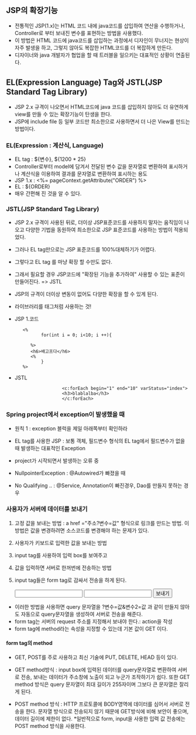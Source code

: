 ## JSP의 확장기능
* 전통적인 JSP(1.x)는 HTML 코드 내에 java코드를 삽입하여 연산을 수행하거나, Controller로 부터 보내진 변수를 표현하는 방법을 사용했다.
* 이 방법은 HTML 코드에 java코드를 삽입하는 과정에서 디자인이 무너지는 현상이 자주 발생을 하고, 그렇지 않아도 복잡한 HTML코드를 더 복잡하게 만든다.
* 디자이너와 java 개발자가 협업을 할 때 트러블을 일으키는 대표적인 상황이 연출된다.

## EL(Expression Language) Tag와 JSTL(JSP Standard Tag Library)
* JSP 2.x 규격이 나오면서 HTML코드에 java 코드를 삽입하지 않아도 더 유연하게 view를 만들 수 있는 확장기능이 탄생을 한다.
* JSP에 include file 등 일부 코드만 최소한으로 사용하면서 더 나은 View를 만드는 방법이다.

### EL(Expression : 계산식, Language) 
* EL tag : ${변수}, ${1200 * 25}
* Controller로부터 model에 담겨서 전달된 변수 값을 문자열로 변환하여 표시하거나 계산식을 이용하여 결과를 문자열로 변환하여 표시하는 용도
* JSP 1.x : <%= pageContext.getAttribute("ORDER") %>
* EL : ${ORDER}
* 매우 간편해 진 것을 알 수 있다.

### JSTL(JSP Standard Tag Library)
* JSP 2.x 규격이 사용된 뒤로, 더이상 JSP표준코드를 사용하지 말자는 움직임이 나오고 다양한 기법을 동원하여 최소한으로 JSP 표준코드를 사용하는 방법이 적용되었다.
* 그러나 EL tag만으로는 JSP 표준코드를 100%대체하기가 어렵다.
* 그렇다고 EL tag 를 마냥 확장 할 수만도 없다.
* 그래서 필요할 경우 JSP코드에 "확장된 기능을 추가하여" 사용할 수 있는 표준이 만들어진다. => JSTL
* JSP의 규격이 더이상 변동이 없어도 다양한 확장을 할 수 있게 된다.
* 라이브러리를 태그처럼 사용하는 것!

* JSP 1.코드

         <%
        		for(int i = 0; i<10; i ++){
        			
        	%>
        	<h6>배고프다</h6>
        	<%			
        		}
         %>
        	
* JSTL  

        	        	<c:forEach begin="1" end="10" varStatus="index">
        	        	<h3>blablalba</h3>
        				</c:forEach>

### Spring project에서 exception이 발생했을 때
* 원칙 1 : exception 블럭을 제일 아래쪽부터 확인하라
* EL tag를 사용한 JSP : 보통 객체, 필드변수 형식의 EL tag에서 필드변수가 없을 때 발생하는 대표적인 Exception

* project가 시작되면서 발생하는 오류 중 
* NullpointerException : @Autowired가 빠졌을 때
* No Qualifying .. : @Service, Annotation이 빠진경우, Dao를 만들지 못하는 경우

### 사용자가 서버에 데이터를 보내기
1. 고정 값을 보내는 방법 : a href ="주소?변수=값" 형식으로 링크를 만드는 방법. 이 방법은 값을 변경하려면 소스코드를 변경해야 하는 문제가 있다.
2. 사용자가 키보드로 입력한 값을 보내는 방법 
3. input tag를 사용하여 입력 box를 보여주고
4. 값을 입력하면 서버로 한꺼번에 전송하는 방법
5. input tag들은 form tag로 감싸서 전송을 하게 된다.

	<form>
		<input>
		<input>
			<button> 보내기</button>
	</form>


* 이러한 방법을 사용하면 query 문자열을 ?변수=값&변수2=값 과 같이 만들지 않아도 자동으로 query문자열을 생성하여 서버로 전송을 해준다.
* form tag는 서버의 request 주소를 지정해서 보내야 한다.: action을 작성 
* form tag에 method라는 속성을 지정할 수 있는데 기본 값이 GET 이다.

#### form tag의 method
* GET, POST를 주로 사용하고 최신 기술에 PUT, DELETE, HEAD 등이 있다.
* GET method방식 : input box에 입력된 데이터를 query문자열로 변환하여 서버로 전송, 보내는 데이터가 주소창에 노출이 되고 누군가 조작하기가 쉽다. 또한 GET method 방식은 query 문자열이 최대 길이가 255자이며 그보다 큰 문자열은 잘리게 된다. 

* POST method 방식 : HTTP 프로토콜에 BODY영역에 데이터를 심어서 서버로 전송을 한다. 문자열 방식으로 전송되지 않기 때문에 GET방식에 비해 보안이 좋으며, 데이터 길이에 제한이 없다. *일반적으로 form, input을 사용한 입력 값 전송에는 POST method 방식을 사용한다.









     				
        				